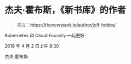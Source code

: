 # 杰夫·霍布斯，《新书库》的作者

> 原文：<https://thenewstack.io/author/jeff-hobbs/>

Kubernetes 和 Cloud Foundry:一起更好

2018 年 4 月 2 日上午 8:30

杰夫·霍布斯